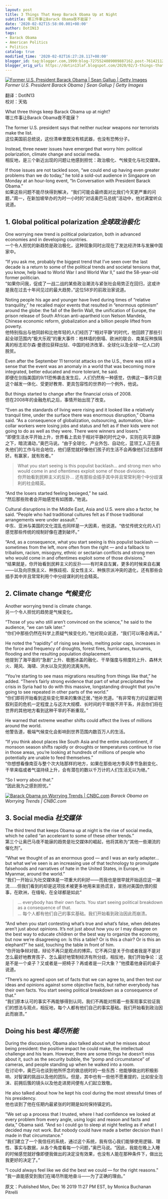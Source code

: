 ```yaml
---
layout: post
title: 3 Things That Keep Barack Obama Up at Night
subtitle: 哪三件事让Barack Obama夜不能寐？
date: '2020-02-02T15:58:00.001+08:00'
author: DotIN13
tags:
- Barack Obama
- American Politics
- Politics
catalog: true
modified_time: '2020-02-02T16:27:28.117+08:00'
blogger_id: tag:blogger.com,1999:blog-7275524089009887162.post-7614211253303895269
blogger_orig_url: https://dotin13laf.blogspot.com/2020/02/3-things-that-keep-barack-obama-up-at.html
---
```

<a href="/img/in-post/post-obama-singapore/Barack-Obama-Singapore.jpg" data-fancybox="gallery" data-caption="Former U.S. President Barack Obama | Sean Gallup | Getty Images"><img src="/img/in-post/post-obama-singapore/Barack-Obama-Singapore.jpg" alt="Former U.S. President Barack Obama | Sean Gallup | Getty Images"></a>
*Former U.S. President Barack Obama | Sean Gallup | Getty Images*

翻译：DotIN13  
校对：天佑

What three things keep Barack Obama up at night?  
哪三件事让Barack Obama夜不能寐？

The former U.S. president says that neither nuclear weapons nor terrorists make the list.  
这位美国前总统说，这份清单里既没有核武器，也没有恐怖分子。

Instead, three newer issues have emerged that worry him: political polarization, climate change and social media.  
相反地，是三个新近出现的问题让他感到担忧：政治极化、气候变化与社交媒体。

If those issues are not tackled soon, “we could end up having even greater problems than we do today,” he told a sold-out audience in Singapore on Monday at an hour-long event, “In Conversation with President Barack Obama.”  
如果这些问题不能尽快得到解决，“我们可能会最终面对比我们今天更严重的问题，”周一，在新加坡举办的为时一小时的“对话奥巴马总统”活动中，他对满堂听众说道。

## 1\. Global political polarization _全球政治极化_

One worrying new trend is political polarization, both in advanced economies and in developing countries.  
一个令人担忧的新趋势是政治极化，这种现象同时出现在了发达经济体与发展中国家中。

“If you ask me, probably the biggest trend that I’ve seen over the last decade is a return to some of the political trends and societal tensions that, you know, help lead to World War I and World War II,” said the 58-year-old former politician.  
“如果你问我，促成了一战二战的某些政治潮流与紧张社会局势正在回归，这或许是我在过去十年间见过的最大趋势，”这位58岁的前政治家说道。

Noting people his age and younger have lived during times of “relative tranquility,” he recalled major events that resulted in “enormous optimism” around the globe: the fall of the Berlin Wall, the unification of Europe, the prison release of South African anti-apartheid icon Nelson Mandela, Chinese economic reform, globalization and a billion people lifted from poverty.  
他特别指出与他同龄和比他年轻的人们经历了“相对平静”的时代，他回顾了那些引起全球范围内“极大乐观”的重大事件：柏林墙的倒塌、欧洲的联合、南美反种族隔离的标志尼尔森·曼德拉获释出狱、中国的经济改革、全球化以及全球一亿人口的脱贫。

Even after the September 11 terrorist attacks on the U.S., there was still a sense that the event was an anomaly in a world that was becoming more integrated, better educated and more tolerant, he said.  
即便在剑指美国的9/11恐怖袭击发生后，人们仍然有一种感觉，仿佛这一事件只是这个越发一体化、受更好教育、更具包容性的世界的一个例外，他说。

But things started to change after the financial crisis of 2008.  
但在2008年的金融危机之后，事情开始出现了改变。

“Even as the standards of living were rising and it looked like a relatively tranquil time, under the surface there was enormous disruption,” Obama said. “As a consequence of globalization, outsourcing, automation, blue-collar workers were losing jobs and status and felt as if their kids were not going to do as well as they were. There were winners and losers.”  
“即便生活水平开始上升，世界看上去处于相对平静的时代之中，实则在风平浪静之下，暗流涌动，”奥巴马说。“由于全球化、产业外包、自动化，蓝领工人正在丢失他们的工作与社会地位，他们感觉就好像他们孩子的生活不会再像他们过去那样好。有赢家，就有败者。”

<blockquote class="g_bq"> What you start seeing is this populist backlash... and strong men who would come in and oftentimes exploit some of those divisions.<br>你开始看到民粹主义的反扑... 还有那些会插手其中并且常常利用个中分歧谋利的社会精英。</blockquote>

“And the losers started feeling besieged,” he said.  
“然后那些败者会开始感觉有如困兽，”他说。

Cultural disruptions in the Middle East, Asia and U.S. were also a factor, he said. “People who had traditional cultures felt as if those traditional arrangements were under assault.”  
中东、亚洲与美国的文化混乱也同样是一大因素，他说道。“依仗传统文化的人们感觉那些传统的规制好像在遭到破坏。”

“And, as a consequence, what you start seeing is this populist backlash — sometimes from the left, more often from the right — and a fallback to tribalism, racism, misogyny, ethnic or sectarian conflicts and strong men who would come in and oftentimes exploit some of those divisions.”  
“结果就是，你开始看到民粹主义的反扑——有时来自左翼，更多的时候来自右翼——以及向宗族主义、种族歧视、反女性主义、种族宗派冲突的退化，还有那些会插手其中并且常常利用个中分歧谋利的社会精英。

## 2\. Climate change _气候变化_

Another worrying trend is climate change.  
另一个令人担忧的趋势是气候变化。

“Those of you who still aren’t convinced on the science,” he said to the audience, “we can talk later.”  
“你们中那些仍然在科学上质疑气候变化的，”他对观众说道，“我们可以等会再谈。”

He noted the “rapidity” of rising sea levels, melting polar caps, increases in the force and frequency of droughts, forest fires, hurricanes, tsunamis, flooding and the resulting population displacement.  
他提到了海平面的“急剧”上升、极圈冰盖的融化、干旱强度与频度的上升、森林大火、飓风、海啸、洪水以及灾民的流离失所。

“You’re starting to see mass migrations resulting from things like that,” he added. “There’s fairly strong evidence that part of what precipitated the crisis in Syria had to do with this massive, longstanding drought that you’re going to see repeated in other parts of the world.”  
“你们即将开始看到这些变化带来的集体迁居，”他补充道。“有非常有力的证据证明叙利亚的危机一定程度上与这次大规模、长时间的干旱脱不开干系，并且你们将在世界的其他地方看到这种干旱的不断重现。”

He warned that extreme weather shifts could affect the lives of millions around the world.  
他警告道，极端气候变化会影响到世界范围内数百万人的生活。

“If you think about places like South Asia and the entire subcontinent, if monsoon season shifts rapidly or droughts or temperatures continue to rise in those areas, you’re looking at hundreds of millions of people who potentially are unable to feed themselves.”  
“你想想看像南亚与整个次大陆那样的地方，如果在那些地方季风季节急剧变化、干旱来临或者气温持续上升，会有潜在的数以千万计的人们生活无以为继。”

“So I worry about that.”  
“因此我为之感到担忧。”

<a href="/img/in-post/post-obama-singapore/Barack-Obama-Singapore-1.jpg" data-fancybox="gallery" data-caption="Barack Obama on Worrying Trends | CNBC.com"><img src="/img/in-post/post-obama-singapore/Barack-Obama-Singapore-1.jpg" alt="Barack Obama on Worrying Trends | CNBC.com"></a>
*Barack Obama on Worrying Trends | CNBC.com*

## 3\. Social media _社交媒体_

The third trend that keeps Obama up at night is the rise of social media, which he called “an accelerant to some of these other trends.”  
第三个让奥巴马夜不能寐的趋势是社交媒体的崛起，他将其称为“其他一些潮流的催化剂”。

“What we thought of as an enormous good — and I was an early adapter… but what we’ve seen is an increasing use of that technology to promulgate falsehoods and narratives of hate in the United States, in Europe, in Myanmar, around the world.”  
“我们一开始认为社交媒体是一项重大的利好——而我也是很早就开始适应这一潮流……但我们看到的却是这项技术被更多地用来宣扬谎言，宣扬对美国仇恨的叙事，在欧洲，在缅甸，在全球都是如此”

<blockquote class="g_bq">... everybody has their own facts. You start seeing political breakdown as a consequence of that.<br>... 每个人都有他们自己的事实基础。我们开始看到政治因此而崩溃。</blockquote>

“And when you start contesting what’s true and what’s false, when debates aren’t just about opinions. It’s not just about how you or I may disagree on the best way to educate children or the best way to organize the economy, but now we’re disagreeing on: Is this a table? Or is this a chair? Or is this an elephant?” he said, touching the table in front of him.  
“你开始争辩对错，辩论不再只是观点的博弈。它不再只是关于你或者我是不是对怎么最好地教育孩子、怎么最好地管制经济有所分歧，相反地，我们开始争论：这是不是一个桌子？又或者是一把椅子？再或者是一只大象？”他摸着他身前的桌子说道。

“There’s no agreed upon set of facts that we can agree to, and then test our ideas and opinions against some objective facts, but rather everybody has their own facts. You start seeing political breakdown as a consequence of that.”  
“我们原本认可的事实不再能够得到认同，我们不再能对照着一些客观事实验证我们的想法与观点，相反地，每个人都有他们自己的事实基础。我们开始看到政治因此而崩溃。”

## Doing his best _竭尽所能_

During the discussion, Obama also talked about what he misses about being president: the positive impact he could make, the intellectual challenge and his team. However, there are some things he doesn’t miss about it, such as the security bubble, the “pomp and circumstance” of cameras, and people standing up when he walked into a room.  
在讨论中，奥巴马也谈到他所怀念的做总统时的一些东西：他能够做出的积极影响、对智谋的挑战以及他的团队。但是，其中也有一些他不愿重提的，比如安全泡沫、前拥后簇的镜头以及他走进房间便有人们起立致敬。

He also talked about how he kept his cool during the most stressful times of his presidency.  
他也谈到了他在任期内最紧张的时期是如何保持镇定的。

“We set up a process that I trusted, where I had confidence we looked at every problem from every angle, using logic and reason and facts and data,” Obama said. “And so I could go to sleep at night feeling as if what I decided may not work. But nobody could have made a better decision than I made in that circumstance.”  
“我们建立了一个我信任的系统，通过这个系统，我有信心我们能够使用逻辑、理性、事实与数据，从各个角度看每一个问题，”奥巴马说。“因此，我能在晚上入睡的时候感觉就好像即便我做出的决定没有效果，也没有人能在那种条件下，做出比我更好的决定了。”

“I could always feel like we did the best we could — for the right reasons.”  
“我一直能感受到我们在竭尽所能地奋斗——为了正确的理由。”

原文：Published Mon, Dec 16 2019 11:27 PM EST, by Monica Buchanan Pitrelli


